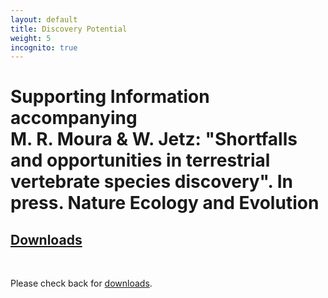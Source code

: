 ```yaml
---
layout: default
title: Discovery Potential
weight: 5
incognito: true
---
```



Supporting Information accompanying 
<br />M. R. Moura & W. Jetz: "Shortfalls and opportunities in terrestrial vertebrate species discovery". In press. Nature Ecology and Evolution
====================================


## [Downloads](#downloads)

<br /> 

Please check back for [downloads](https://data.vertlife.org/).

